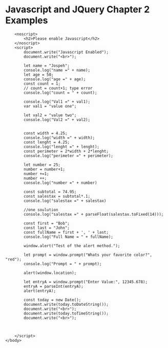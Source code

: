 <html>
    <body>
        <h1>Javascript and JQuery Chapter 2 Examples</h1>

        <noscript>
            <h2>Please enable Javascript</h2>
        </noscript>
        <script>
            document.write("Javascript Enabled");
            document.write("<br>");

            let name = "Jospeh";
            console.log("name =" + name);
            let age = 50;
            console.log("age =" + age);
            const count = 1;
            // count = count+1; type error
            console.log("count = " + count); 
            
            console.log("Val1 =" + val1);
            var val1 = "value one";

            let val2 = "value two";
            console.log("Val2 =" + val2);
           

            const width = 4.25;
            console.log("width =" + width);
            const lenght = 4.25;
            console.log("lenght =" + lenght);
            const perimeter = 2*width + 2*lenght;
            console.log("perimeter =" + perimeter);

            let number = 25;
            number = number+1;
            number +=1;
            number ++;
            console.log("number =" + number)

            const subtotal = 74.95;
            const salestax = subtotal*.1;
            console.log("salestax =" + salestax)

            //one soulution 
            console.log("salestax =" + parseFloat(salestax.toFixed(14)));

            const first = "Bob";
            const last = "John";
            const fullName = first + ', ' + last;
            console.log("Full Name = " + fullName);

            window.alert("Test of the alert method.");

            let prompt = window.prompt("Whats your favorite color?", "red");
            console.log("Prompt = " + prompt);

            alert(window.location);

            let entryA = window.prompt("Enter Value:", 12345.678);
            entryA = parseInt(entryA);
            alert(entryA);

            const today = new Date();
            document.write(today.toDateString());
            document.write("<br>");
            document.write(today.toTimeString());
            document.write("<br>");



        </script>
    </body>
</html>
